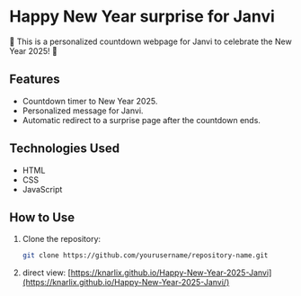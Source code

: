 # Happy New Year surprise for Janvi

🎉 This is a personalized countdown webpage for Janvi to celebrate the New Year 2025! 🎉

## Features
- Countdown timer to New Year 2025.
- Personalized message for Janvi.
- Automatic redirect to a surprise page after the countdown ends.

## Technologies Used
- HTML
- CSS
- JavaScript

## How to Use
1. Clone the repository:
   ```bash
   git clone https://github.com/yourusername/repository-name.git
2. direct view:
   [https://knarlix.github.io/Happy-New-Year-2025-Janvi](https://knarlix.github.io/Happy-New-Year-2025-Janvi/)

